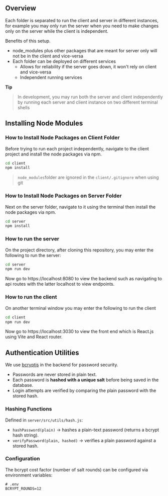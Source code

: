 ## Overview

Each folder is separated to run the client and server in different instances, for example
you may only run the server when you need to make changes only on the server while the client is independent.

Benefits of this setup.

- node_modules plus other packages that are meant for server only will not be in the client and vice-versa
- Each folder can be deployed on different services
  - Allows for reliability if the server goes down, it won't rely on client and vice-versa
  - Independent running services

**Tip**

> In development, you may run both the server and client independently by running each server and client instance on two different terminal shells

## Installing Node Modules

### How to Install Node Packages on Client Folder

Before trying to run each project independently, navigate to the client project and install the node packages via npm.

```bash
cd client
npm install
```

> `node_modules`folder are ignored in the `client/.gitignore` when using git

### How to Install Node Packages on Server Folder

Next on the server folder, navigate to it using the terminal then install the node packages via npm.

```bash
cd server
npm install
```

### How to run the server

On the project directory, after cloning this repository, you may enter the following to run the server:

```bash
cd server
npm run dev
```

Now go to https://localhost:8080 to view the backend such as navigating to api routes with the latter localhost to view endpoints.

### How to run the client

On another terminal window you may enter the following to run the client

```bash
cd client
npm run dev
```

Now go to https://localhost:3030 to view the front end which is React.js using Vite and React router.


## Authentication Utilities

We use [bcryptjs](https://www.npmjs.com/package/bcryptjs) in the backend for password security.

- Passwords are never stored in plain text.  
- Each password is **hashed with a unique salt** before being saved in the database.  
- Login attempts are verified by comparing the plain password with the stored hash.

### Hashing Functions

Defined in `server/src/utils/hash.js`:

- `hashPassword(plain)` -> hashes a plain-text password (returns a bcrypt hash string).  
- `verifyPassword(plain, hashed)` -> verifies a plain password against a stored hash.  

### Configuration

The bcrypt cost factor (number of salt rounds) can be configured via environment variables:

```env
# .env
BCRYPT_ROUNDS=12

